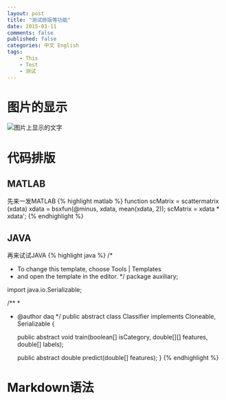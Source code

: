```yaml
---
layout: post
title: "测试排版等功能"
date: 2015-03-11
comments: false
published: false
categories: 中文 English
tags:
    - This
    - Test
    - 测试
---
```


# 图片的显示 

![图片上显示的文字](http://iamjoking.opendrive.com/files/MjBfNzY0X3ZaRnBh/Cg-4V1GHGlqINzHCAAGeCHFGTmIAAIRTgBOJGIAAZ4g263.jpg)

# 代码排版

## MATLAB
先来一发MATLAB
{%  highlight matlab %}
function scMatrix = scattermatrix (xdata)
xdata = bsxfun(@minus, xdata, mean(xdata, 2));
scMatrix = xdata * xdata';
{%  endhighlight %}

## JAVA
再来试试JAVA
{%  highlight java %}
/*
 * To change this template, choose Tools | Templates
 * and open the template in the editor.
 */
package auxiliary;

import java.io.Serializable;

/**
 *
 * @author daq
 */
public abstract class Classifier implements Cloneable, Serializable {

    public abstract void train(boolean[] isCategory, double[][] features, double[] labels);

    public abstract double predict(double[] features);
}
{%  endhighlight %}


# Markdown语法
